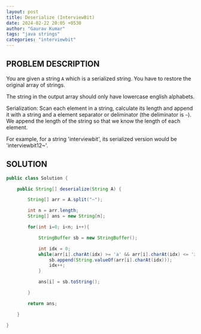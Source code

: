 ```yaml
---
layout: post
title: Deserialize (InterviewBit)
date: 2024-02-22 20:05 +0530
author: "Gaurav Kumar"
tags: "java strings"
categories: "interviewbit"
---
```


## PROBLEM DESCRIPTION

You are given a string `A` which is a serialized string. You have to restore the original array of strings.

The string in the output array should only have lowercase english alphabets.

Serialization: Scan each element in a string, calculate its length and append it with a string and a element separator or deliminator (the deliminator is `~`). We append the length of the string so that we know the length of each element.

For example, for a string 'interviewbit', its serialized version would be 'interviewbit12~'.

## SOLUTION

```java
public class Solution {

    public String[] deserialize(String A) {

        String[] arr = A.split("~");

        int n = arr.length;
        String[] ans = new String[n];

        for(int i=0; i<n; i++){

            StringBuffer sb = new StringBuffer();

            int idx = 0;
            while(arr[i].charAt(idx) >= 'a' && arr[i].charAt(idx) <= 'z'){
                sb.append(String.valueOf(arr[i].charAt(idx)));
                idx++;
            }

            ans[i] = sb.toString();

        }

        return ans;

    }

}
```
